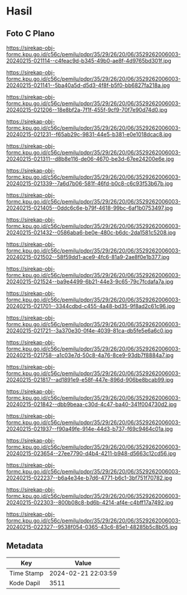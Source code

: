 # Hasil

## Foto C Plano

https://sirekap-obj-formc.kpu.go.id/c56c/pemilu/pdpr/35/29/26/20/06/3529262006003-20240215-021114--c4feac9d-b345-49b0-ae8f-4d9765bd301f.jpg

https://sirekap-obj-formc.kpu.go.id/c56c/pemilu/pdpr/35/29/26/20/06/3529262006003-20240215-021141--5ba40a5d-d5d3-4f8f-b5f0-bb6827fa218a.jpg

https://sirekap-obj-formc.kpu.go.id/c56c/pemilu/pdpr/35/29/26/20/06/3529262006003-20240215-021206--18e8bf2a-7f1f-455f-9cf9-70f7e90d74d0.jpg

https://sirekap-obj-formc.kpu.go.id/c56c/pemilu/pdpr/35/29/26/20/06/3529262006003-20240215-021231--f65ab29c-9831-44e5-b381-e0e1018dcac8.jpg

https://sirekap-obj-formc.kpu.go.id/c56c/pemilu/pdpr/35/29/26/20/06/3529262006003-20240215-021311--d8b8e116-de06-4670-be3d-67ee24200e6e.jpg

https://sirekap-obj-formc.kpu.go.id/c56c/pemilu/pdpr/35/29/26/20/06/3529262006003-20240215-021339--7a6d7b06-581f-46fd-b0c8-c6c93f53b67b.jpg

https://sirekap-obj-formc.kpu.go.id/c56c/pemilu/pdpr/35/29/26/20/06/3529262006003-20240215-021405--0ddc6c6e-b79f-4618-99bc-6af1b0753497.jpg

https://sirekap-obj-formc.kpu.go.id/c56c/pemilu/pdpr/35/29/26/20/06/3529262006003-20240215-021432--0586aba6-be0e-480c-b6dc-2da1581c5208.jpg

https://sirekap-obj-formc.kpu.go.id/c56c/pemilu/pdpr/35/29/26/20/06/3529262006003-20240215-021502--58f59dd1-ace9-4fc6-81a9-2ae8f0e1b377.jpg

https://sirekap-obj-formc.kpu.go.id/c56c/pemilu/pdpr/35/29/26/20/06/3529262006003-20240215-021524--ba9e4499-6b21-44e3-9c65-79c7fcdafa7a.jpg

https://sirekap-obj-formc.kpu.go.id/c56c/pemilu/pdpr/35/29/26/20/06/3529262006003-20240215-021701--3344cdbd-c455-4a48-bd35-9f8ad2c61c96.jpg

https://sirekap-obj-formc.kpu.go.id/c56c/pemilu/pdpr/35/29/26/20/06/3529262006003-20240215-021721--3a370e30-0f4e-4039-81ca-db5fe5e6a6c0.jpg

https://sirekap-obj-formc.kpu.go.id/c56c/pemilu/pdpr/35/29/26/20/06/3529262006003-20240215-021758--a1c03e7d-50c8-4a76-8ce9-93db7f8884a7.jpg

https://sirekap-obj-formc.kpu.go.id/c56c/pemilu/pdpr/35/29/26/20/06/3529262006003-20240215-021817--ad1891e9-e58f-447e-896d-906be8bcab99.jpg

https://sirekap-obj-formc.kpu.go.id/c56c/pemilu/pdpr/35/29/26/20/06/3529262006003-20240215-021842--dbb9beaa-c30d-4c47-ba40-341f004730d2.jpg

https://sirekap-obj-formc.kpu.go.id/c56c/pemilu/pdpr/35/29/26/20/06/3529262006003-20240215-021937--f90a49fe-914e-44d3-b737-f69c9464c01a.jpg

https://sirekap-obj-formc.kpu.go.id/c56c/pemilu/pdpr/35/29/26/20/06/3529262006003-20240215-023654--27ee7790-d4b4-4211-b948-d5663c12cd56.jpg

https://sirekap-obj-formc.kpu.go.id/c56c/pemilu/pdpr/35/29/26/20/06/3529262006003-20240215-022237--b6a4e34e-b7d6-4771-b6c1-3bf751f70782.jpg

https://sirekap-obj-formc.kpu.go.id/c56c/pemilu/pdpr/35/29/26/20/06/3529262006003-20240215-022303--800b08c8-bd6b-4214-af4e-c4bff17a7492.jpg

https://sirekap-obj-formc.kpu.go.id/c56c/pemilu/pdpr/35/29/26/20/06/3529262006003-20240215-022327--9538f054-0365-43c6-85e1-48285b5c8b05.jpg


## Metadata

| Key        | Value               |
| ---------- | ------------------- |
| Time Stamp | 2024-02-21 22:03:59 |
| Kode Dapil | 3511                |



